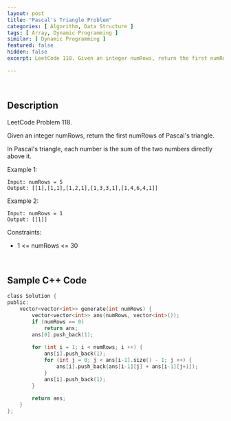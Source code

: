 ```yaml
---
layout: post
title: "Pascal's Triangle Problem"
categories: [ Algorithm, Data Structure ]
tags: [ Array, Dynamic Programming ]
similar: [ Dynamic Programming ]
featured: false
hidden: false
excerpt: LeetCode 118. Given an integer numRows, return the first numRows of Pascal's triangle.

---
```


<br />

## Description

LeetCode Problem 118.

Given an integer numRows, return the first numRows of Pascal's triangle.

In Pascal's triangle, each number is the sum of the two numbers directly above it.

Example 1:
```
Input: numRows = 5
Output: [[1],[1,1],[1,2,1],[1,3,3,1],[1,4,6,4,1]]
```

Example 2:
```
Input: numRows = 1
Output: [[1]]
```

Constraints:
* 1 <= numRows <= 30

<br />

## Sample C++ Code


```c
class Solution {
public:
    vector<vector<int>> generate(int numRows) {
        vector<vector<int>> ans(numRows, vector<int>());
        if (numRows == 0)
            return ans;
        ans[0].push_back(1);
        
        for (int i = 1; i < numRows; i ++) {
            ans[i].push_back(1);
            for (int j = 0; j < ans[i-1].size() - 1; j ++) {
                ans[i].push_back(ans[i-1][j] + ans[i-1][j+1]);        
            }
            ans[i].push_back(1);
        }
        
        return ans;
    }
};
```


